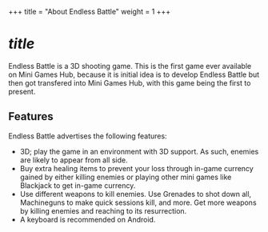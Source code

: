 +++
title = "About Endless Battle"
weight = 1
+++
# $title$
Endless Battle is a 3D shooting game. This is the first game ever available on Mini Games Hub, because it is initial idea is to develop Endless Battle but then got transfered into Mini Games Hub, with this game being the first to present.

## Features
Endless Battle advertises the following features:
* 3D; play the game in an environment with 3D support. As such, enemies are likely to appear from all side.
* Buy extra healing items to prevent your loss through in-game currency gained by either killing enemies or playing other mini games like Blackjack to get in-game currency.
* Use different weapons to kill enemies. Use Grenades to shot down all, Machineguns to make quick sessions kill, and more. Get more weapons by killing enemies and reaching to its resurrection.
* A keyboard is recommended on Android.